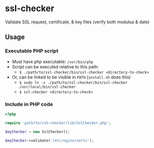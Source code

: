 # ssl-checker
Validate SSL request, certificate, &amp; key files (verify both modulus &amp; date)

## Usage

### Executable PHP script
- Must have php executable: `/usr/bin/php`
- Script can be executed relative to this path:
	- `$ ./path/to/ssl-checker/bin/ssl-checker <directory-to-check>`
- Or, can be linked to be visible in `PATH` (`install.sh` does this)
	- `$ sudo ln -s ./path/to/ssl-checker/bin/ssl-checker /usr/local/bin/ssl-checker`
	- `$ ssl-checker <directory-to-check>`

### Include in PHP code
```php
<?php

require 'path/to/ssh-checker/lib/SslChecker.php';

$myChecker = new SslChecker();

$myChecker->validate('/etc/nginx/certs');
```

